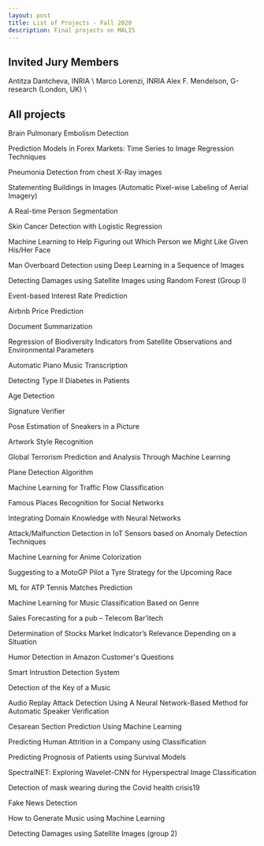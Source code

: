 ```yaml
---
layout: post
title: List of Projects - Fall 2020
description: Final projects on MALIS
---
```

## Invited Jury Members
Antitza Dantcheva, INRIA \\
Marco Lorenzi, INRIA
Alex F. Mendelson, G-research (London, UK) \\

## All projects
Brain Pulmonary Embolism Detection

Prediction Models in Forex Markets: Time Series to Image Regression Techniques

Pneumonia Detection from chest X-Ray images

Statementing Buildings in Images (Automatic Pixel-wise Labeling of Aerial Imagery)

A Real-time Person Segmentation

Skin Cancer Detection with Logistic Regression

Machine Learning to Help Figuring out Which Person we Might Like Given His/Her Face

Man Overboard Detection using Deep Learning in a Sequence of Images

Detecting Damages using Satellite Images using Random Forest (Group I)

Event-based Interest Rate Prediction

Airbnb Price Prediction

Document Summarization

Regression of Biodiversity Indicators from Satellite Observations and Environmental Parameters

Automatic Piano Music Transcription

Detecting Type II Diabetes in Patients

Age Detection

Signature Verifier

Pose Estimation of Sneakers in a Picture 

Artwork Style Recognition

Global Terrorism Prediction and Analysis Through Machine Learning

Plane Detection Algorithm

Machine Learning for Traffic Flow Classification

Famous Places Recognition for Social Networks

Integrating Domain Knowledge with Neural Networks

Attack/Malfunction Detection in IoT Sensors based on Anomaly Detection Techniques

Machine Learning for Anime Colorization

Suggesting to a MotoGP Pilot a Tyre Strategy for the Upcoming Race

ML for ATP Tennis Matches Prediction

Machine Learning for Music Classification Based on Genre

Sales Forecasting for a pub – Telecom Bar’itech

Determination of Stocks Market Indicator’s Relevance Depending on a Situation

Humor Detection in Amazon Customer's Questions

Smart Intrustion Detection System

Detection of the Key of a Music

Audio Replay Attack Detection Using A Neural Network-Based Method for Automatic Speaker Verification

Cesarean Section Prediction Using Machine Learning

Predicting Human Attrition in a Company using Classification

Predicting Prognosis of Patients using Survival Models

SpectralNET: Exploring Wavelet-CNN for Hyperspectral Image Classification

Detection of mask wearing during the Covid health crisis19

Fake News Detection

How to Generate Music using Machine Learning

Detecting Damages using Satellite Images (group 2)

